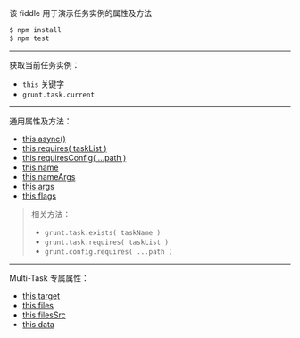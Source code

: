 该 fiddle 用于演示任务实例的属性及方法

```sh
$ npm install
$ npm test
```

---

获取当前任务实例：

- `this` 关键字
- `grunt.task.current`

---

通用属性及方法：

- [this.async()](http://gruntjs.com/api/inside-tasks#this.async)
- [this.requires( taskList )](http://gruntjs.com/api/inside-tasks#this.requires)
- [this.requiresConfig( ...path )](http://gruntjs.com/api/inside-tasks#this.requiresconfig)
- [this.name](http://gruntjs.com/api/inside-tasks#this.name)
- [this.nameArgs](http://gruntjs.com/api/inside-tasks#this.nameargs)
- [this.args](http://gruntjs.com/api/inside-tasks#this.args)
- [this.flags](http://gruntjs.com/api/inside-tasks#this.flags)

> 相关方法：
> - `grunt.task.exists( taskName )`
> - `grunt.task.requires( taskList )`
> - `grunt.config.requires( ...path )`

---

Multi-Task 专属属性：

- [this.target](http://gruntjs.com/api/inside-tasks#this.target)
- [this.files](http://gruntjs.com/api/inside-tasks#this.files)
- [this.filesSrc](http://gruntjs.com/api/inside-tasks#this.filessrc)
- [this.data](http://gruntjs.com/api/inside-tasks#this.data)
